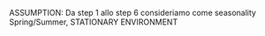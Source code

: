 ASSUMPTION:
    Da step 1 allo step 6 consideriamo come seasonality Spring/Summer, STATIONARY ENVIRONMENT
